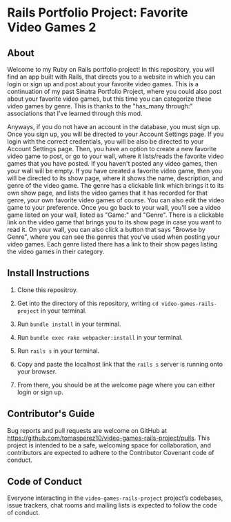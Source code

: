 # Rails Portfolio Project: Favorite Video Games 2

## About

Welcome to my Ruby on Rails portfolio project! In this repository, you will find an app built with Rails, that directs you to a website in which you can login or sign up and post about your favorite video games. This is a continuation of my past Sinatra Portfolio Project, where you could also post about your favorite video games, but this time you can categorize these video games by genre. This is thanks to the "has_many through:" associations that I've learned through this mod.

Anyways, if you do not have an account in the database, you must sign up. Once you sign up, you will be directed to your Account Settings page. If you login with the correct credentials, you will be also be directed to your Account Settings page. Then, you have an option to create a new favorite video game to post, or go to your wall, where it lists/reads the favorite video games that you have posted. If you haven't posted any video games, then your wall will be empty. If you have created a favorite video game, then you will be directed to its show page, where it shows the name, description, and genre of the video game. The genre has a clickable link which brings it to its own show page, and lists the video games that it has recorded for that genre, your own favorite video games of course. You can also edit the video game to your preference. Once you go back to your wall, you'll see a video game listed on your wall, listed as "Game:" and "Genre". There is a clickable link on the video game that brings you to its show page in case you want to read it. On your wall, you can also click a button that says "Browse by Genre", where you can see the genres that you've used when posting your video games. Each genre listed there has a link to their show pages listing the video games in their category.

## Install Instructions

1. Clone this repositroy.

2. Get into the directory of this repository, writing `cd video-games-rails-project` in your terminal.

3. Run `bundle install` in your terminal.

4. Run `bundle exec rake webpacker:install` in your terminal.

5. Run `rails s` in your terminal.

6. Copy and paste the localhost link that the `rails s` server is running onto your browser.

7. From there, you should be at the welcome page where you can either login or sign up.

## Contributor's Guide

Bug reports and pull requests are welcome on GitHub at https://github.com/tomasperez10/video-games-rails-project/pulls. This project is intended to be a safe, welcoming space for collaboration, and contributors are expected to adhere to the Contributor Covenant code of conduct.

## Code of Conduct

Everyone interacting in the `video-games-rails-project` project’s codebases, issue trackers, chat rooms and mailing lists is expected to follow the code of conduct.


